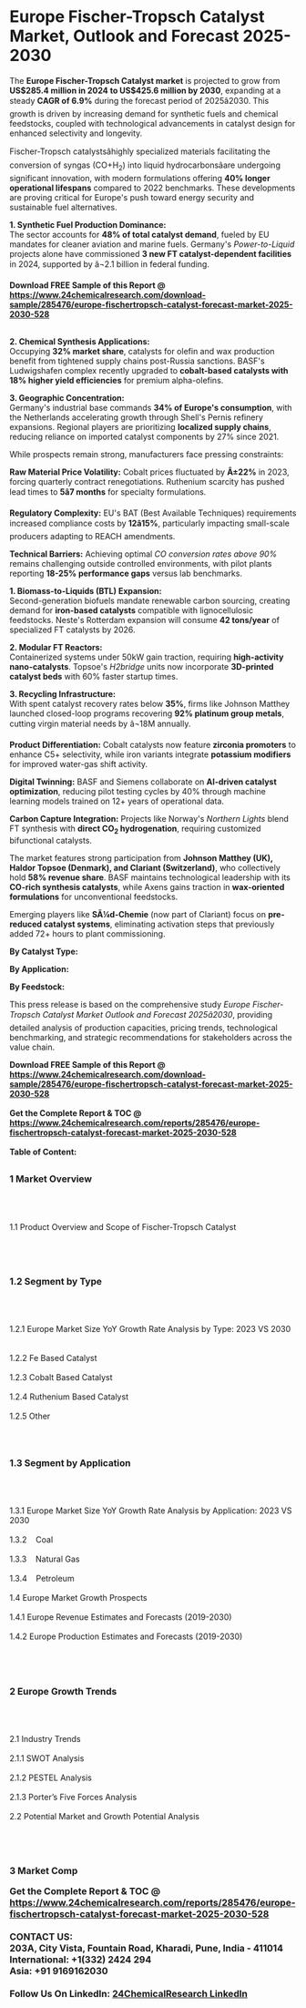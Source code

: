 <h1>Europe Fischer-Tropsch Catalyst Market, Outlook and Forecast 2025-2030</h1><p>The <strong>Europe Fischer-Tropsch Catalyst market</strong> is projected to grow from <strong>US$285.4 million in 2024 to US$425.6 million by 2030</strong>, expanding at a steady <strong>CAGR of 6.9%</strong> during the forecast period of 2025â2030. This growth is driven by increasing demand for synthetic fuels and chemical feedstocks, coupled with technological advancements in catalyst design for enhanced selectivity and longevity.</p><p>Fischer-Tropsch catalystsâhighly specialized materials facilitating the conversion of syngas (CO+H<sub>2</sub>) into liquid hydrocarbonsâare undergoing significant innovation, with modern formulations offering <strong>40% longer operational lifespans</strong> compared to 2022 benchmarks. These developments are proving critical for Europe's push toward energy security and sustainable fuel alternatives.</p><p><strong>1. Synthetic Fuel Production Dominance:</strong><br>
The sector accounts for <strong>48% of total catalyst demand</strong>, fueled by EU mandates for cleaner aviation and marine fuels. Germany's <em>Power-to-Liquid</em> projects alone have commissioned <strong>3 new FT catalyst-dependent facilities</strong> in 2024, supported by â¬2.1 billion in federal funding.</p><div><b>Download FREE Sample of this Report @ 
            <a href="https://www.24chemicalresearch.com/download-sample/285476/europe-fischertropsch-catalyst-forecast-market-2025-2030-528">
            https://www.24chemicalresearch.com/download-sample/285476/europe-fischertropsch-catalyst-forecast-market-2025-2030-528</a></b></div><br><p><strong>2. Chemical Synthesis Applications:</strong><br>
Occupying <strong>32% market share</strong>, catalysts for olefin and wax production benefit from tightened supply chains post-Russia sanctions. BASF's Ludwigshafen complex recently upgraded to <strong>cobalt-based catalysts with 18% higher yield efficiencies</strong> for premium alpha-olefins.</p><p><strong>3. Geographic Concentration:</strong><br>
Germany's industrial base commands <strong>34% of Europe's consumption</strong>, with the Netherlands accelerating growth through Shell's Pernis refinery expansions. Regional players are prioritizing <strong>localized supply chains</strong>, reducing reliance on imported catalyst components by 27% since 2021.</p><p>While prospects remain strong, manufacturers face pressing constraints:</p><p><strong>Raw Material Price Volatility:</strong> Cobalt prices fluctuated by <strong>Â±22%</strong> in 2023, forcing quarterly contract renegotiations. Ruthenium scarcity has pushed lead times to <strong>5â7 months</strong> for specialty formulations.</p><p><strong>Regulatory Complexity:</strong> EU's BAT (Best Available Techniques) requirements increased compliance costs by <strong>12â15%</strong>, particularly impacting small-scale producers adapting to REACH amendments.</p><p><strong>Technical Barriers:</strong> Achieving optimal <em>CO conversion rates above 90%</em> remains challenging outside controlled environments, with pilot plants reporting <strong>18-25% performance gaps</strong> versus lab benchmarks.</p><p><strong>1. Biomass-to-Liquids (BTL) Expansion:</strong><br>
Second-generation biofuels mandate renewable carbon sourcing, creating demand for <strong>iron-based catalysts</strong> compatible with lignocellulosic feedstocks. Neste's Rotterdam expansion will consume <strong>42 tons/year</strong> of specialized FT catalysts by 2026.</p><p><strong>2. Modular FT Reactors:</strong><br>
Containerized systems under 50kW gain traction, requiring <strong>high-activity nano-catalysts</strong>. Topsoe's <em>H2bridge</em> units now incorporate <strong>3D-printed catalyst beds</strong> with 60% faster startup times.</p><p><strong>3. Recycling Infrastructure:</strong><br>
With spent catalyst recovery rates below <strong>35%</strong>, firms like Johnson Matthey launched closed-loop programs recovering <strong>92% platinum group metals</strong>, cutting virgin material needs by â¬18M annually.</p><p><strong>Product Differentiation:</strong> Cobalt catalysts now feature <strong>zirconia promoters</strong> to enhance C5+ selectivity, while iron variants integrate <strong>potassium modifiers</strong> for improved water-gas shift activity.</p><p><strong>Digital Twinning:</strong> BASF and Siemens collaborate on <strong>AI-driven catalyst optimization</strong>, reducing pilot testing cycles by 40% through machine learning models trained on 12+ years of operational data.</p><p><strong>Carbon Capture Integration:</strong> Projects like Norway's <em>Northern Lights</em> blend FT synthesis with <strong>direct CO<sub>2</sub> hydrogenation</strong>, requiring customized bifunctional catalysts.</p><p>The market features strong participation from <strong>Johnson Matthey (UK), Haldor Topsoe (Denmark), and Clariant (Switzerland)</strong>, who collectively hold <strong>58% revenue share</strong>. BASF maintains technological leadership with its <strong>CO-rich synthesis catalysts</strong>, while Axens gains traction in <strong>wax-oriented formulations</strong> for unconventional feedstocks.</p><p>Emerging players like <strong>SÃ¼d-Chemie</strong> (now part of Clariant) focus on <strong>pre-reduced catalyst systems</strong>, eliminating activation steps that previously added 72+ hours to plant commissioning.</p><p><strong>By Catalyst Type:</strong></p><p><strong>By Application:</strong></p><p><strong>By Feedstock:</strong></p><p>This press release is based on the comprehensive study <em>Europe Fischer-Tropsch Catalyst Market Outlook and Forecast 2025â2030</em>, providing detailed analysis of production capacities, pricing trends, technological benchmarking, and strategic recommendations for stakeholders across the value chain.</p><div><b>Download FREE Sample of this Report @ 
            <a href="https://www.24chemicalresearch.com/download-sample/285476/europe-fischertropsch-catalyst-forecast-market-2025-2030-528">
            https://www.24chemicalresearch.com/download-sample/285476/europe-fischertropsch-catalyst-forecast-market-2025-2030-528</a></b></div><br><div><b>Get the Complete Report & TOC @ 
            <a href="https://www.24chemicalresearch.com/reports/285476/europe-fischertropsch-catalyst-forecast-market-2025-2030-528">
            https://www.24chemicalresearch.com/reports/285476/europe-fischertropsch-catalyst-forecast-market-2025-2030-528</a></b></div><br>
            <b>Table of Content:</b><p><h2><span style="font-size:16px"><strong>1 Market Overview&nbsp;&nbsp; &nbsp;</strong></span></h2><br />
<br />
<p>1.1 Product Overview and Scope of Fischer-Tropsch Catalyst&nbsp;</p><br />
<br />
<h2><strong><span style="font-size:16px">1.2 Segment by Type&nbsp;&nbsp; &nbsp;</span></strong></h2><br />
<br />
<p>1.2.1 Europe Market Size YoY Growth Rate Analysis by Type: 2023 VS 2030&nbsp;&nbsp; &nbsp;<br /><br />
1.2.2 Fe Based Catalyst&nbsp;&nbsp; &nbsp;<br /><br />
1.2.3 Cobalt Based Catalyst<br /><br />
1.2.4 Ruthenium Based Catalyst<br /><br />
1.2.5 Other<br /><br />
<br />
<h2><span style="font-size:16px"><strong>1.3 Segment by Application&nbsp;&nbsp;</strong></span></h2><br />
<br />
<p>1.3.1 Europe Market Size YoY Growth Rate Analysis by Application: 2023 VS 2030&nbsp;&nbsp; &nbsp;<br /><br />
1.3.2&nbsp;&nbsp; &nbsp;Coal<br /><br />
1.3.3&nbsp;&nbsp; &nbsp;Natural Gas<br /><br />
1.3.4&nbsp;&nbsp; &nbsp;Petroleum<br /><br />
1.4 Europe Market Growth Prospects&nbsp;&nbsp; &nbsp;<br /><br />
1.4.1 Europe Revenue Estimates and Forecasts (2019-2030)&nbsp;&nbsp; &nbsp;<br /><br />
1.4.2 Europe Production Estimates and Forecasts (2019-2030)&nbsp;&nbsp;</p><br />
<br />
<h2><span style="font-size:16px"><strong>2 Europe Growth Trends&nbsp;&nbsp; &nbsp;</strong></span></h2><br />
<br />
<p>2.1 Industry Trends&nbsp;&nbsp; &nbsp;<br /><br />
2.1.1 SWOT Analysis&nbsp;&nbsp; &nbsp;<br /><br />
2.1.2 PESTEL Analysis&nbsp;&nbsp; &nbsp;<br /><br />
2.1.3 Porter&rsquo;s Five Forces Analysis&nbsp;&nbsp; &nbsp;<br /><br />
2.2 Potential Market and Growth Potential Analysis&nbsp;&nbsp; &nbsp;</p><br />
<br />
<h2><span style="font-size:16px"><strong>3 Market Comp</p><div><b>Get the Complete Report & TOC @ 
            <a href="https://www.24chemicalresearch.com/reports/285476/europe-fischertropsch-catalyst-forecast-market-2025-2030-528">
            https://www.24chemicalresearch.com/reports/285476/europe-fischertropsch-catalyst-forecast-market-2025-2030-528</a></b></div><br><b>CONTACT US:</b><br>
            203A, City Vista, Fountain Road, Kharadi, Pune, India - 411014<br>
            International: +1(332) 2424 294<br>
            Asia: +91 9169162030 <br><br>
            Follow Us On LinkedIn: <a href="https://www.linkedin.com/company/24chemicalresearch/">24ChemicalResearch LinkedIn</a>